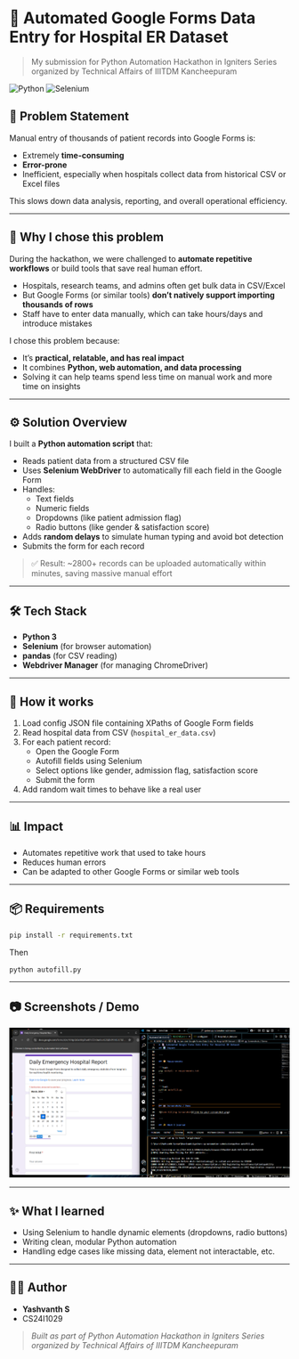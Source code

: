 # 🏥 Automated Google Forms Data Entry for Hospital ER Dataset

> My submission for Python Automation Hackathon in Igniters Series organized by Technical Affairs of IIITDM Kancheepuram

![Python](https://img.shields.io/badge/Built%20with-Python-yellow?style=for-the-badge)
![Selenium](https://img.shields.io/badge/Uses-Selenium-red?style=for-the-badge)

## 📌 Problem Statement

Manual entry of thousands of patient records into Google Forms is:

- Extremely **time-consuming**
- **Error-prone**
- Inefficient, especially when hospitals collect data from historical CSV or Excel files

This slows down data analysis, reporting, and overall operational efficiency.

---

## 🎯 Why I chose this problem

During the hackathon, we were challenged to **automate repetitive workflows** or build tools that save real human effort.

- Hospitals, research teams, and admins often get bulk data in CSV/Excel
- But Google Forms (or similar tools) **don’t natively support importing thousands of rows**
- Staff have to enter data manually, which can take hours/days and introduce mistakes

I chose this problem because:

- It’s **practical, relatable, and has real impact**
- It combines **Python, web automation, and data processing**
- Solving it can help teams spend less time on manual work and more time on insights

---

## ⚙️ Solution Overview

I built a **Python automation script** that:

- Reads patient data from a structured CSV file
- Uses **Selenium WebDriver** to automatically fill each field in the Google Form
- Handles:
  - Text fields
  - Numeric fields
  - Dropdowns (like patient admission flag)
  - Radio buttons (like gender & satisfaction score)
- Adds **random delays** to simulate human typing and avoid bot detection
- Submits the form for each record

> ✅ Result: ~2800+ records can be uploaded automatically within minutes, saving massive manual effort

---

## 🛠️ Tech Stack

- **Python 3**
- **Selenium** (for browser automation)
- **pandas** (for CSV reading)
- **Webdriver Manager** (for managing ChromeDriver)

---

## 🚀 How it works

1. Load config JSON file containing XPaths of Google Form fields
2. Read hospital data from CSV (`hospital_er_data.csv`)
3. For each patient record:
   - Open the Google Form
   - Autofill fields using Selenium
   - Select options like gender, admission flag, satisfaction score
   - Submit the form
4. Add random wait times to behave like a real user

---

## 📊 Impact

- Automates repetitive work that used to take hours
- Reduces human errors
- Can be adapted to other Google Forms or similar web tools

---

## 📦 Requirements

```bash
pip install -r requirements.txt
```

Then

```bash
python autofill.py
```

---

## 📷 Screenshots / Demo

![Form Filling Screenshot](screenshots/screenshot.png)

---

## ✨ What I learned

- Using Selenium to handle dynamic elements (dropdowns, radio buttons)
- Writing clean, modular Python automation
- Handling edge cases like missing data, element not interactable, etc.

---

## 🧑‍💻 Author

- **Yashvanth S**
- CS24I1029

> _Built as part of Python Automation Hackathon in Igniters Series organized by Technical Affairs of IIITDM Kancheepuram_
